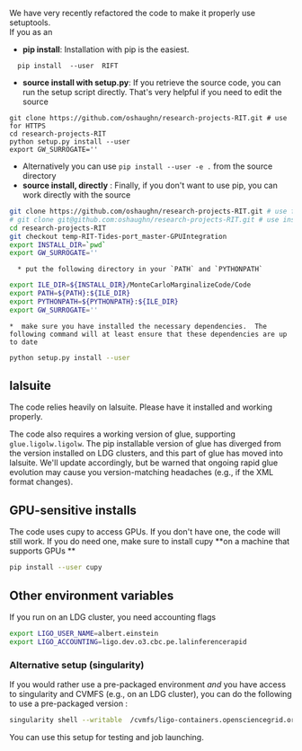 We have very recently refactored the code to make it properly use setuptools.  
If you as an 

 * **pip install**: Installation with pip is the easiest.  
```
  pip install  --user  RIFT
```
 * **source install with setup.py**: If you retrieve the source code, you can run the setup script directly.  That's very helpful if you need to edit the source
```
git clone https://github.com/oshaughn/research-projects-RIT.git # use for HTTPS
cd research-projects-RIT
python setup.py install --user
export GW_SURROGATE=''
```
   * Alternatively you can use ``pip install --user -e .`` from the source directory
 * **source install, directly** :  Finally, if you don't want to use pip, you can work directly with the source
```bash
git clone https://github.com/oshaughn/research-projects-RIT.git # use for HTTPS
# git clone git@github.com:oshaughn/research-projects-RIT.git # use instead for SSH
cd research-projects-RIT
git checkout temp-RIT-Tides-port_master-GPUIntegration   
export INSTALL_DIR=`pwd`
export GW_SURROGATE=''
```

      * put the following directory in your `PATH` and `PYTHONPATH`
```bash
export ILE_DIR=${INSTALL_DIR}/MonteCarloMarginalizeCode/Code
export PATH=${PATH}:${ILE_DIR}
export PYTHONPATH=${PYTHONPATH}:${ILE_DIR}
export GW_SURROGATE=''
```

    *  make sure you have installed the necessary dependencies.  The following command will at least ensure that these dependencies are up to date 
```bash
python setup.py install --user
```

## lalsuite
The code relies heavily on lalsuite.    Please have it installed and working properly.

The code also requires a working version of glue, supporting `glue.ligolw.ligolw`.  The pip installable version of glue has diverged from the version installed on LDG clusters, and this part of glue has moved into lalsuite.  We'll update accordingly, but be warned that ongoing rapid glue evolution may cause you version-matching headaches (e.g., if the XML format changes). 

## GPU-sensitive installs

The code uses cupy to access GPUs.  If you don't have one, the code will still work.
If you do need one, make sure to install cupy **on a machine that supports GPUs **

```bash
pip install --user cupy
```

## Other environment variables

If you run on an LDG cluster, you need accounting flags

```bash
export LIGO_USER_NAME=albert.einstein
export LIGO_ACCOUNTING=ligo.dev.o3.cbc.pe.lalinferencerapid
```




### Alternative setup (singularity)
If you would rather use a pre-packaged environment *and* you have access to singularity and CVMFS (e.g., on an LDG cluster), you can do the following to use a pre-packaged version :

```bash
singularity shell --writable  /cvmfs/ligo-containers.opensciencegrid.org/james-clark/research-projects-rit/rift/latest
```

You can use this setup for testing and job launching.
